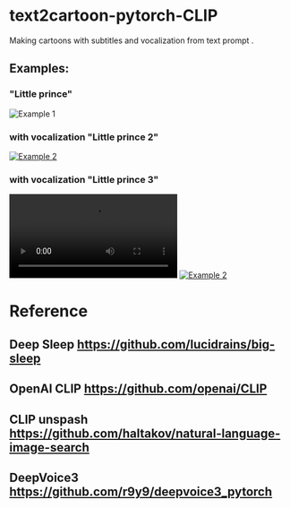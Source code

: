 # text2cartoon-pytorch-CLIP
Making cartoons with subtitles and vocalization from text prompt . 

## Examples:

### "Little prince"
![Example 1](https://github.com/ZackPashkin/text2cartoon-pytorch-CLIP/blob/main/examples/little_prince%20(1).gif)


### with vocalization "Little prince 2"
[![Example 2](https://img.youtube.com/vi/YOUTUBE_VIDEO_ID_HERE/0.jpg)](https://photos.app.goo.gl/W7rC4GPStXgUGHUk9)


### with vocalization "Little prince 3"
![Example 3](https://github.com/ZackPashkin/text2cartoon-pytorch-CLIP/blob/main/examples/res_voice.mp4)
[![Example 2](https://img.youtube.com/vi/YOUTUBE_VIDEO_ID_HERE/0.jpg)](https://photos.app.goo.gl/W7rC4GPStXgUGHUk9)
# Reference
##  Deep Sleep https://github.com/lucidrains/big-sleep
## OpenAI CLIP https://github.com/openai/CLIP
## CLIP unspash https://github.com/haltakov/natural-language-image-search
## DeepVoice3 https://github.com/r9y9/deepvoice3_pytorch


